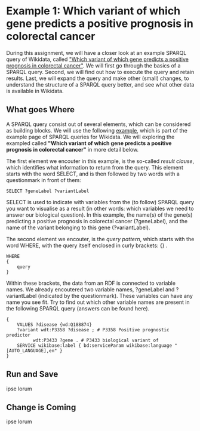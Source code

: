 Example 1: Which variant of which gene predicts a positive prognosis in colorectal cancer
=================

During this assignment, we will have a closer look at an example SPARQL query of Wikidata, called ["Which variant of which gene predicts a positive prognosis in colorectal cancer"](https://www.wikidata.org/wiki/Wikidata:SPARQL_query_service/queries/examples#Which_variant_of_which_gene_predicts_a_positive_prognosis_in_colorectal_cancer). We will first go through the basics of a SPARQL query. Second, we will find out how to execute the query and retain results. Last, we will expand the query and make other (small) changes, to understand the structure of a SPARQL query better, and see what other data is available in Wikidata.

## What goes Where

A SPARQL query consist out of several elements, which can be considered as building blocks. 
We will use the following [example](https://www.wikidata.org/wiki/Wikidata:SPARQL_query_service/queries/examples#Which_variant_of_which_gene_predicts_a_positive_prognosis_in_colorectal_cancer), which is part of the example page of SPARQL queries for Wikidata. 
We will exploring the exampled called **"Which variant of which gene predicts a positive prognosis in colorectal cancer"** in more detail below.

The first element we encouter in this example, is the so-called _result clause_, which identifies what information to return from the query. 
This element starts with the word SELECT, and is then followed by two words with a questionmark in front of them:

```sparql 
SELECT ?geneLabel ?variantLabel
```

SELECT is used to indicate with variables from the (to follow) SPARQL query you want to visualise as a result (in other words: which variables we need to answer our biological question). In this example, the name(s) of the gene(s) predicting a positive prognosis in colorectal cancer (?geneLabel), and the name of the variant belonging to this gene (?variantLabel).

The second element we encouter, is the _query pattern_, which starts with the word WHERE, with the query itself enclosed in curly brackets: {} .

```sparql 
WHERE
{ 
	query
}
```

Within these brackets, the data from an RDF is connected to variable names. We already encoutered two variable names, ?geneLabel and ?variantLabel (indicated by the questionmark). These variables can have any name you see fit. Try to find out which other variable names are present in the following SPARQL query (answers can be found here).

```sparql 
{ 
	VALUES ?disease {wd:Q188874}
    ?variant wdt:P3358 ?disease ; # P3358 Positive prognostic predictor
          wdt:P3433 ?gene . # P3433 biological variant of
	SERVICE wikibase:label { bd:serviceParam wikibase:language "[AUTO_LANGUAGE],en" }
}
```

## Run and Save

ipse lorum

## Change is Coming 

ipse lorum


